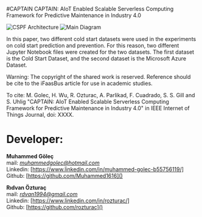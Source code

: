 
#CAPTAIN
CAPTAIN: AIoT Enabled Scalable Serverless Computing Framework for Predictive Maintenance in Industry 4.0

![CSPF Architecture](https://github.com/MuhammedGolec/CAPTAIN/assets/61287653/1961595e-cb77-47fe-96c2-6902cb6852af)
![Main Diagram](https://github.com/MuhammedGolec/CAPTAIN/assets/61287653/598b6479-8b65-4078-82c7-d85b33767aa1)





In this paper, two different cold start datasets were used in the experiments on cold start prediction and prevention. For this reason, two different Jupyter Notebook files were created for the two datasets. The first dataset is the Cold Start Dataset, and the second dataset is the Microsoft Azure Dataset.



Warning: The copyright of the shared work is reserved. Reference should be cite to the iFaasBus article for use in academic studies. 

To cite:
M. Golec, H. Wu, R. Ozturac, A. Parlikad, F. Cuadrado, S. S. Gill and S. Uhlig "CAPTAIN: AIoT Enabled Scalable Serverless Computing Framework for Predictive Maintenance in Industry 4.0" in IEEE Internet of Things Journal, doi: XXXX.

# Developer:
**Muhammed Göleç** <br/> 
mail: *muhammedgolec@hotmail.com* <br/>
Linkedin: [https://www.linkedin.com/in/muhammed-golec-b55756119/] <br/>
Github: [https://github.com/Muhammed1616]() 

**Rıdvan Özturaç** <br/> 
mail: *rdvan1994@gmail.com* <br/>
Linkedin: [https://www.linkedin.com/in/rozturac/] <br/>
Github: [https://github.com/rozturac]()
